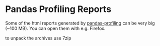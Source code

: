 # Pandas Profiling Reports

Some of the html reports generated by
[pandas-profiling](https://github.com/pandas-profiling/pandas-profiling)
can be very big (~100 MB). You can open them with e.g. Firefox.

to unpack the archives use 7zip
